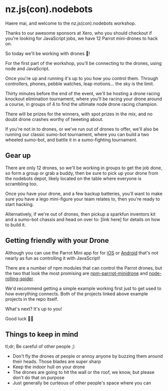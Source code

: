 # nz.js(con).nodebots

Haere mai, and welcome to the nz.js(con).nodebots workshop.

Thanks to our awesome sponsors at Xero, who you should checkout if you're looking for JavaScript jobs, we have 12 Parrot mini-drones to hack on.

So today we'll be working with drones 🤖!

For the first part of the workshop, you'll be connecting to the drones, using node and JavaScript.

Once you're up and running it's up to you how you control them. Through controllers, phones, pebble watches, leap motions... the sky is the limit.

Thirty minutes before the end of the event, we'll be hosting a drone racing knockout elimination tournament, where you'll be racing your drone around a course, in groups of 4 to find the ultimate node drone racing champion.

There will be prizes for the winners, with spot prizes in the mix, and no doubt drone crashes worthy of tweeting about.

If you're not in to drones, or we've run out of drones to offer, we'll also be running our classic sumo-bot tournament, where you can build a two wheeled sumo-bot, and battle it in a sumo-fighting tournament.

## Gear up

There are only 12 drones, so we'll be working in groups to get the job done, so form a group or grab a buddy, then be sure to pick up your drone from the nodebots depot, likely located on the table where everyone is scrambling too.

Once you have your drone, and a few backup batteries, you'll want to make sure you have a lego mini-figure your team relates to, then you're ready to start hacking.

Alternatively, if we're out of drones, then pickup a sparkfun inventors kit and a sumo-bot chassis and head on over to: [link here] for details on how to build it.

## Getting friendly with your Drone

Although you can use the Parrot Mini app for for [iOS](https://itunes.apple.com/us/app/freeflight-mini/id1137022728?mt=8) or [Android](https://play.google.com/store/apps/details?id=com.parrot.freeflight4mini&hl=en) that's not nearly as fun as controlling it with JavaScript!

There are a number of npm modules that can control the Parrot drones, but the two that look the most promising are [npm-parrrot-minidrone](https://github.com/fetherston/npm-parrot-minidrone) and [node-rolling-spider](https://github.com/voodootikigod/node-rolling-spider).

We'd recommend getting a simple example working first just to get used to how everything connects. Both of the projects linked above example projects in the repo itself.

What's next? It's up to you!

Good luck 👍🏼

## Things to keep in mind

tl;dr; Be careful of other people ;)

 - Don't fly the drones *at* people or annoy anyone by buzzing them around their heads. Those blades are super sharp
 - Keep the indoor hull on your drone
 - The drones are going to hit the wall or the roof, we know, but please don't do that on purpose
 - Just generally be curteous of other people's space where you can
